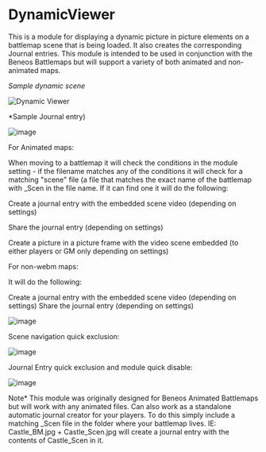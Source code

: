 # DynamicViewer

This is a module for displaying a dynamic picture in picture elements on a battlemap scene that is being loaded. It also creates the corresponding Journal entries. This module is intended to be used in conjunction with the Beneos Battlemaps but will support a variety of both animated and non-animated maps.

*Sample dynamic scene*

![Dynamic Viewer](https://user-images.githubusercontent.com/78631300/204595819-836e7640-e910-42bd-a104-a28e600bd2f5.gif)

*Sample Journal entry)

![image](https://user-images.githubusercontent.com/78631300/204597937-dde84823-49de-4da5-a0b4-335bd93124d6.png)

For Animated maps:

When moving to a battlemap it will check the conditions in the module setting - if the filename matches any of the conditions it will check for a matching "scene" file (a file that matches the exact name of the battlemap with _Scen in the file name. If it can find one it will do the following:

Create a journal entry with the embedded scene video (depending on settings)

Share the journal entry (depending on settings)

Create a picture in a picture frame with the video scene embedded (to either players or GM only depending on settings)

For non-webm maps:

It will do the following:

Create a journal entry with the embedded scene video (depending on settings)
Share the journal entry (depending on settings)

![image](https://user-images.githubusercontent.com/78631300/204563207-3d09e4f5-d0cd-427c-b6a2-2377e3b8331b.png)

Scene navigation quick exclusion:

![image](https://user-images.githubusercontent.com/78631300/193439504-28aece89-96eb-4f40-b1f6-267f711b9413.png)

Journal Entry quick exclusion and module quick disable:

![image](https://user-images.githubusercontent.com/78631300/204562728-804f6cfd-a583-41a3-b7df-f92f3beb4fa4.png)

Note* This module was originally designed for Beneos Animated Battlemaps but will work with any animated files. Can also work as a standalone automatic journal creator for your players. To do this simply include a matching _Scen file in the folder where your battlemap lives. IE: Castle_BM.jpg + Castle_Scen.jpg will create a journal entry with the contents of Castle_Scen in it.
